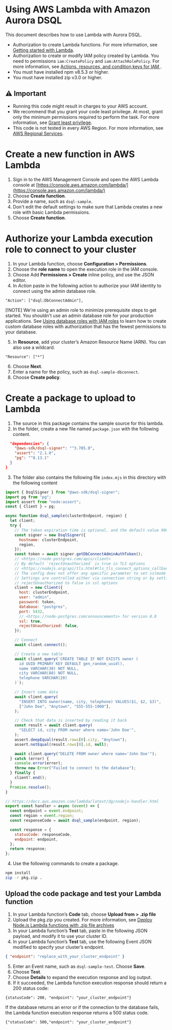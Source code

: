 # Using AWS Lambda with Amazon Aurora DSQL

This document describes how to use Lambda with Aurora DSQL.

- Authorization to create Lambda functions. For more information, see [Getting started with Lambda](https://docs.aws.amazon.com/lambda/latest/dg/getting-started.html).
- Authorization to create or modify IAM policy created by Lambda. You need to permissions `iam:CreatePolicy` and `iam:AttachRolePolicy`. For more information, see [Actions, resources, and condition keys for IAM ](https://docs.aws.amazon.com/service-authorization/latest/reference/list_awsidentityandaccessmanagementiam.html).
- You must have installed npm v8.5.3 or higher.
- You must have installed zip v3.0 or higher.

## ⚠️ Important

- Running this code might result in charges to your AWS account.
- We recommend that you grant your code least privilege. At most, grant only the
  minimum permissions required to perform the task. For more information, see
  [Grant least privilege](https://docs.aws.amazon.com/IAM/latest/UserGuide/best-practices.html#grant-least-privilege).
- This code is not tested in every AWS Region. For more information, see
  [AWS Regional Services](https://aws.amazon.com/about-aws/global-infrastructure/regional-product-services).

# Create a new function in AWS Lambda

1. Sign in to the AWS Management Console and open the AWS Lambda console at [https://console.aws.amazon.com/lambda/](https://console.aws.amazon.com/lambda/)
2. Choose **Create function**.
3. Provide a name, such as `dsql-sample`.
4. Don't edit the default settings to make sure that Lambda creates a new role with basic Lambda permissions.
5. Choose **Create function**.

# Authorize your Lambda execution role to connect to your cluster

1. In your Lambda function, choose **Configuration > Permissions**.
2. Choose the **role name** to open the execution role in the IAM console.
3. Choose Add **Permissions > Create** inline policy, and use the JSON editor.
4. In _Action_ paste in the following action to authorize your IAM identity to connect using the admin database role.

```
"Action": ["dsql:DbConnectAdmin"],
```

[!NOTE]
We're using an admin role to minimize prerequisite steps to get started. You shouldn't use an admin database role for your production applications. See [Using database roles with IAM roles](https://docs.aws.amazon.com/aurora-dsql/latest/userguide/using-database-and-iam-roles.html) to learn how to create custom database roles with authorization that has the fewest permissions to your database.

5. In **Resource**, add your cluster’s Amazon Resource Name (ARN). You can also use a wildcard.

```
"Resource": ["*"]
```

6. Choose **Next**.
7. Enter a name for the policy, such as `dsql-sample-dbconnect`.
8. Choose **Create policy**.

# Create a package to upload to Lambda

1. The source in this package contains the sample source for this lambda.
2. In the folder, create a new file named `package.json` with the following content.

```json
  "dependencies": {
    "@aws-sdk/dsql-signer": "^3.705.0",
    "assert": "2.1.0",
    "pg": "^8.13.1"
  }
}
```

3. The folder also contains the following file `index.mjs` in this directory with the following content

```javascript
import { DsqlSigner } from "@aws-sdk/dsql-signer";
import pg from "pg";
import assert from "node:assert";
const { Client } = pg;

async function dsql_sample(clusterEndpoint, region) {
  let client;
  try {
    // The token expiration time is optional, and the default value 900 seconds
    const signer = new DsqlSigner({
      hostname: clusterEndpoint,
      region,
    });
    const token = await signer.getDbConnectAdminAuthToken();
    // <https://node-postgres.com/apis/client>
    // By default `rejectUnauthorized` is true in TLS options
    // <https://nodejs.org/api/tls.html#tls_tls_connect_options_callback>
    // The config does not offer any specific parameter to set sslmode to verify-full
    // Settings are controlled either via connection string or by setting
    // rejectUnauthorized to false in ssl options
    client = new Client({
      host: clusterEndpoint,
      user: "admin",
      password: token,
      database: "postgres",
      port: 5432,
      // <https://node-postgres.com/announcements> for version 8.0
      ssl: true,
      rejectUnauthorized: false,
    });

    // Connect
    await client.connect();

    // Create a new table
    await client.query(`CREATE TABLE IF NOT EXISTS owner (
      id UUID PRIMARY KEY DEFAULT gen_random_uuid(),
      name VARCHAR(30) NOT NULL,
      city VARCHAR(80) NOT NULL,
      telephone VARCHAR(20)
    )`);

    // Insert some data
    await client.query(
      "INSERT INTO owner(name, city, telephone) VALUES($1, $2, $3)",
      ["John Doe", "Anytown", "555-555-1900"],
    );

    // Check that data is inserted by reading it back
    const result = await client.query(
      "SELECT id, city FROM owner where name='John Doe'",
    );
    assert.deepEqual(result.rows[0].city, "Anytown");
    assert.notEqual(result.rows[0].id, null);

    await client.query("DELETE FROM owner where name='John Doe'");
  } catch (error) {
    console.error(error);
    throw new Error("Failed to connect to the database");
  } finally {
    client?.end();
  }
  Promise.resolve();
}

// https://docs.aws.amazon.com/lambda/latest/dg/nodejs-handler.html
export const handler = async (event) => {
  const endpoint = event.endpoint;
  const region = event.region;
  const responseCode = await dsql_sample(endpoint, region);

  const response = {
    statusCode: responseCode,
    endpoint: endpoint,
  };
  return response;
};
```

4. Use the following commands to create a package.

```bash
npm install
zip -r pkg.zip .
```

## Upload the code package and test your Lambda function

1. In your Lambda function’s **Code** tab, choose **Upload from > .zip file**
2. Upload the pkg.zip you created. For more information, see [Deploy Node.js Lambda functions with .zip file archives](https://docs.aws.amazon.com/lambda/latest/dg/nodejs-package.html)
3. In your Lambda function’s **Test** tab, paste in the following JSON payload, and modify it to use your cluster ID.
4. In your Lambda function’s **Test** tab, use the following Event JSON modified to specify your cluster’s endpoint.

```json
{ "endpoint": "replace_with_your_cluster_endpoint" }
```

5. Enter an Event name, such as `dsql-sample-test`. Choose **Save**.
6. Choose **Test**.
7. Choose **Details** to expand the execution response and log output.
8. If it succeeded, the Lambda function execution response should return a 200 status code:

```
{statusCode": 200, "endpoint": "your_cluster_endpoint"}
```

If the database returns an error or if the connection to the database fails, the Lambda function execution response returns a 500 status code.

```
{"statusCode": 500,"endpoint": "your_cluster_endpoint"}
```
